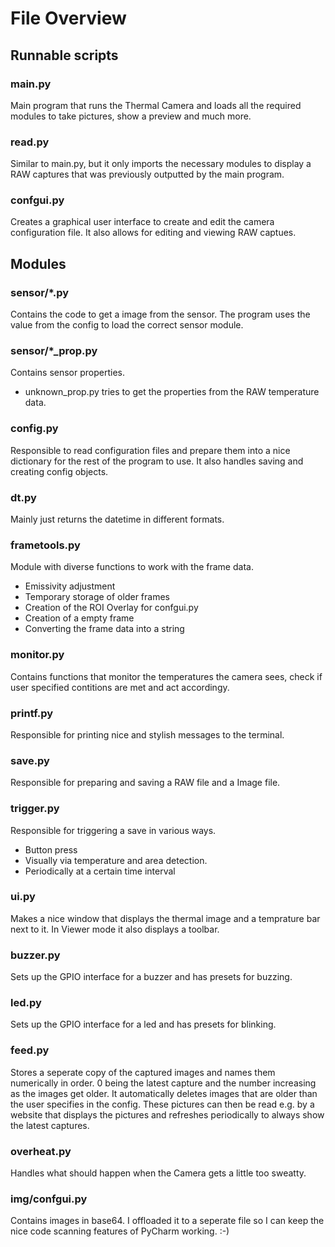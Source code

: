 # File Overview

## Runnable scripts

### main.py
Main program that runs the Thermal Camera and loads all the required modules to take pictures, show a preview and much more.

### read.py
Similar to main.py, but it only imports the necessary modules to display a RAW captures that was previously outputted by the main program.

### confgui.py
Creates a graphical user interface to create and edit the camera configuration file. It also allows for editing and viewing RAW captues.

## Modules

### sensor/*.py
Contains the code to get a image from the sensor. The program uses the value from the config to load the correct sensor module.

### sensor/*_prop.py
Contains sensor properties.
- unknown_prop.py tries to get the properties from the RAW temperature data.

### config.py
Responsible to read configuration files and prepare them into a nice dictionary for the rest of the program to use. It also handles saving and creating config objects.

### dt.py
Mainly just returns the datetime in different formats.

### frametools.py
Module with diverse functions to work with the frame data.
- Emissivity adjustment
- Temporary storage of older frames
- Creation of the ROI Overlay for confgui.py
- Creation of a empty frame
- Converting the frame data into a string

### monitor.py
Contains functions that monitor the temperatures the camera sees, check if user specified contitions are met and act accordingy.

### printf.py
Responsible for printing nice and stylish messages to the terminal.

### save.py
Responsible for preparing and saving a RAW file and a Image file.

### trigger.py
Responsible for triggering a save in various ways.
- Button press
- Visually via temperature and area detection.
- Periodically at a certain time interval

### ui.py
Makes a nice window that displays the thermal image and a temprature bar next to it. In Viewer mode it also displays a toolbar.

### buzzer.py
Sets up the GPIO interface for a buzzer and has presets for buzzing.

### led.py
Sets up the GPIO interface for a led and has presets for blinking.

### feed.py
Stores a seperate copy of the captured images and names them numerically in order. 0 being the latest capture and the number increasing as the images get older. It automatically deletes images that are older than the user specifies in the config. 
These pictures can then be read e.g. by a website that displays the pictures and refreshes periodically to always show the latest captures.

### overheat.py
Handles what should happen when the Camera gets a little too sweatty.

### img/confgui.py
Contains images in base64. I offloaded it to a seperate file so I can keep the nice code scanning features of PyCharm working. :-)
